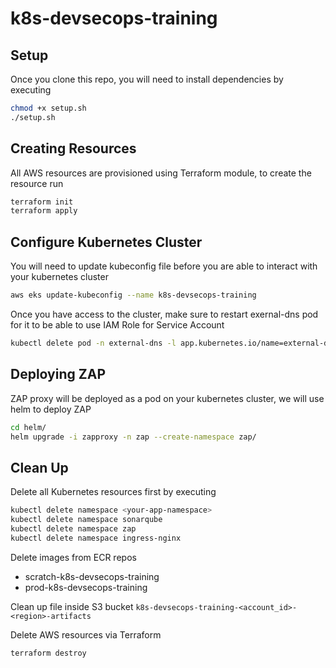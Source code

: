 # k8s-devsecops-training

## Setup
Once you clone this repo, you will need to install dependencies by executing
```bash
chmod +x setup.sh
./setup.sh
```

## Creating Resources
All AWS resources are provisioned using Terraform module, to create the resource run
```bash
terraform init
terraform apply
```
## Configure Kubernetes Cluster
You will need to update kubeconfig file before you are able to interact with your kubernetes cluster
```bash
aws eks update-kubeconfig --name k8s-devsecops-training
```
Once you have access to the cluster, make sure to restart exernal-dns pod for it to be able to use IAM Role for Service Account
```bash
kubectl delete pod -n external-dns -l app.kubernetes.io/name=external-dns
```

## Deploying ZAP
ZAP proxy will be deployed as a pod on your kubernetes cluster, we will use helm to deploy ZAP
```bash
cd helm/
helm upgrade -i zapproxy -n zap --create-namespace zap/
```

## Clean Up
Delete all Kubernetes resources first by executing
```bash
kubectl delete namespace <your-app-namespace>
kubectl delete namespace sonarqube
kubectl delete namespace zap
kubectl delete namespace ingress-nginx
```

Delete images from ECR repos
- scratch-k8s-devsecops-training
- prod-k8s-devsecops-training

Clean up file inside S3 bucket ```k8s-devsecops-training-<account_id>-<region>-artifacts```

Delete AWS resources via Terraform
```bash
terraform destroy
```